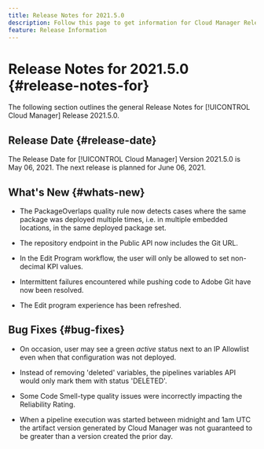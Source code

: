 ```yaml
---
title: Release Notes for 2021.5.0
description: Follow this page to get information for Cloud Manager Release 2021.5.0
feature: Release Information
---
```

# Release Notes for 2021.5.0 {#release-notes-for}

The following section outlines the general Release Notes for [!UICONTROL Cloud Manager] Release 2021.5.0.

## Release Date {#release-date}

The Release Date for [!UICONTROL Cloud Manager] Version 2021.5.0 is May 06, 2021.
The next release is planned for June 06, 2021.

## What's New {#whats-new}

* The PackageOverlaps quality rule now detects cases where the same package was deployed multiple times, i.e. in multiple embedded locations, in the same deployed package set.

* The repository endpoint in the Public API now includes the Git URL.

* In the Edit Program workflow, the user will only be allowed to set non- decimal KPI values.

* Intermittent failures encountered while pushing code to Adobe Git have now been resolved. 

* The Edit program experience has been refreshed.

## Bug Fixes {#bug-fixes}

* On occasion, user may see a green *active* status next to an IP Allowlist even when that configuration was not deployed.

* Instead of removing 'deleted' variables, the pipelines variables API would only mark them with status 'DELETED'.

* Some Code Smell-type quality issues were incorrectly impacting the Reliability Rating.

* When a pipeline execution was started between midnight and 1am UTC the artifact version generated by Cloud Manager was not guaranteed to be greater than a version created the prior day.
